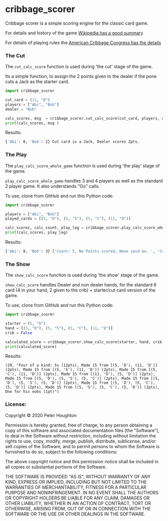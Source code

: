 # cribbage_scorer 

Cribbage scorer is a simple scoring engine for the classic card game.

For details and history of the game [Wikipedia has a good summary](https://en.wikipedia.org/wiki/Cribbage)

For details of playing rules the [American Cribbage Congress has the details](http://www.cribbage.org/NewSite/rules/rule1.asp#section7)

### The Cut
The `cut_calc_score` function is used during 'the cut' stage of the game.

Its a simple function, to assign the 2 points given to the dealer if the pone cuts a Jack as the starter card.

```python
import cribbage_scorer

cut_card = (11, "D")
players = ["Abi", "Bob"]
dealer = "Bob"

calc_scores, msg  = cribbage_scorer.cut_calc_score(cut_card, players, dealer)
print(calc_scores, msg )
```

Results:
```bash
{'Abi': 0, 'Bob': 2} Cut card is a Jack, Dealer scores 2pts.
```

### The Play

The `play_calc_score_whole_game` function is used during 'the play' stage of the game.

`play_calc_score_whole_game` handles 3 and 4 players as well as the standard 2 player game. It also understands "Go" calls.

To use, clone from GitHub and run this Python code:
```python
import cribbage_scorer

players = ["Abi", "Bob"]
played_cards = [(5, "D"), (5, "S"), (5, "C"), (11, "D")]

calc_scores, calc_count, play_log = cribbage_scorer.play_calc_score_whole_game(played_cards, players)
print(calc_scores, play_log)
```

Results:
```bash
{'Abi': 8, 'Bob': 3} ['Count: 5, No Points scored, None said Go. ', 'Count: 10, Bob: 2 of a kind (2pts), score so far: 2 ', 'Count: 15, Abi: 15 for 2pts, 3 of a kind (6pts), score so far: 8 ', 'Count: 25, Bob: Last card (1pt), score so far: 3 ']
```

### The Show
The `show_calc_score` function is used during 'the show' stage of the game.

`show_calc_score` handles Dealer and non dealer hands, for the standard 6 card (4 in your hand, 2 given to the crib) + starter/cut card version of the game.

To use, clone from GitHub and run this Python code:
```python
import cribbage_scorer

starter = (5, "D")
hand = [(5, "D"), (5, "S"), (5, "C"), (11, "D")]
crib = False

calculated_score = cribbage_scorer.show_calc_score(starter, hand, crib)
print(calculated_score)
```
Results:
```
(29, "Four of a kind: 5s (12pts), Made 15 from [(5, 'D'), (11, 'D')] (2pts), Made 15 from [(5, 'S'), (11, 'D')] (2pts), Made 15 from [(5, 'C'), (11, 'D')] (2pts), Made 15 from [(11, 'D'), (5, 'D')] (2pts), Made 15 from [(5, 'D'), (5, 'S'), (5, 'C')] (2pts), Made 15 from [(5, 'D'), (5, 'S'), (5, 'D')] (2pts), Made 15 from [(5, 'D'), (5, 'C'), (5, 'D')] (2pts), Made 15 from [(5, 'S'), (5, 'C'), (5, 'D')] (2pts), One for his nobs (1pt)")
```

### License:
Copyright © 2020 Peter Houghton

Permission is hereby granted, free of charge, to any person obtaining a copy of this software and associated documentation files (the "Software"), to deal in the Software without restriction, including without limitation the rights to use, copy, modify, merge, publish, distribute, sublicense, and/or sell copies of the Software, and to permit persons to whom the Software is furnished to do so, subject to the following conditions:

The above copyright notice and this permission notice shall be included in all copies or substantial portions of the Software.

THE SOFTWARE IS PROVIDED "AS IS", WITHOUT WARRANTY OF ANY KIND, EXPRESS OR IMPLIED, INCLUDING BUT NOT LIMITED TO THE WARRANTIES OF MERCHANTABILITY, FITNESS FOR A PARTICULAR PURPOSE AND NONINFRINGEMENT. IN NO EVENT SHALL THE AUTHORS OR COPYRIGHT HOLDERS BE LIABLE FOR ANY CLAIM, DAMAGES OR OTHER LIABILITY, WHETHER IN AN ACTION OF CONTRACT, TORT OR OTHERWISE, ARISING FROM, OUT OF OR IN CONNECTION WITH THE SOFTWARE OR THE USE OR OTHER DEALINGS IN THE SOFTWARE.